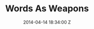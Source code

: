 ---
title: Words As Weapons
date: 2014-04-14 18:34:00 Z
position: 2
cover: "/uploads/words-as-weapons.jpg"
itunes: https://itunes.apple.com/gb/album/words-as-weapons/id673277385?i=673277687
amazon: 
google: 
stream: https://open.spotify.com/track/2xYtuB16vJd4bMMHoku26H
layout: music
tracks:
- name: Words As Weapons
  watch: 
  lyrics_md:
---